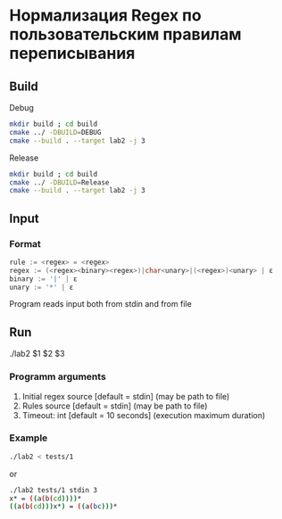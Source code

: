 # Нормализация Regex по пользовательским правилам переписывания

## Build
Debug
```sh
mkdir build ; cd build
cmake ../ -DBUILD=DEBUG
cmake --build . --target lab2 -j 3
```
Release
```sh
mkdir build ; cd build
cmake ../ -DBUILD=Release
cmake --build . --target lab2 -j 3
```
## Input
### Format
```c
rule := <regex> = <regex>
regex := (<regex><binary><regex>)|char<unary>|(<regex>)<unary> | ε
binary := '|' | ε
unary := '*' | ε
```
Program reads input both from stdin and from file

## Run
./lab2 $1 $2 $3
### Programm arguments
1) Initial regex source [default = stdin] (may be path to file)
2) Rules source [default = stdin] (may be path to file)
3) Timeout: int [default = 10 seconds] (execution maximum duration)
### Example
```sh
./lab2 < tests/1
```
or
```sh
./lab2 tests/1 stdin 3
x* = ((a(b(cd))))*
((a(b(cd)))x*) = ((a(bc)))*
```
